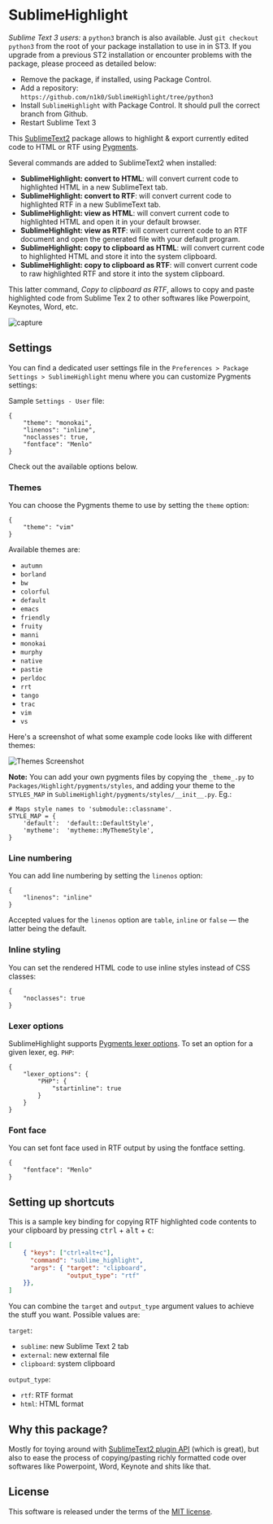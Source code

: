 SublimeHighlight
================

*Sublime Text 3 users:* a `python3` branch is also available. Just `git checkout python3`
from the root of your package installation to use in in ST3. If you upgrade from a previous
ST2 installation or encounter problems with the package, please proceed as detailed below:

- Remove the package, if installed, using Package Control.
- Add a repository: `https://github.com/n1k0/SublimeHighlight/tree/python3`
- Install `SublimeHighlight` with Package Control. It should pull the correct branch from Github.
- Restart Sublime Text 3

This [SublimeText2](http://www.sublimetext.com/2) package allows to highlight &
export currently edited code to HTML or RTF using [Pygments](http://pygments.org/).

Several commands are added to SublimeText2 when installed:

- **SublimeHighlight: convert to HTML**: will convert current code to
  highlighted HTML in a new SublimeText tab.
- **SublimeHighlight: convert to RTF**: will convert current code to
  highlighted RTF in a new SublimeText tab.
- **SublimeHighlight: view as HTML**: will convert current code to highlighted
  HTML and open it in your default browser.
- **SublimeHighlight: view as RTF**: will convert current code to an RTF
  document and open the generated file with your default program.
- **SublimeHighlight: copy to clipboard as HTML**: will convert current code to
  highlighted HTML and store it into the system clipboard.
- **SublimeHighlight: copy to clipboard as RTF**: will convert current code to
  raw highlighted RTF and store it into the system clipboard.

This latter command, *Copy to clipboard as RTF*, allows to copy and paste highlighted
code from Sublime Tex 2 to other softwares like Powerpoint, Keynotes, Word, etc.

![capture](http://f.cl.ly/items/0p0w3w3y2V3P2v1H0q1a/SublimeHighlight.png)

Settings
--------

You can find a dedicated user settings file in the `Preferences > Package
Settings > SublimeHighlight` menu where you can customize Pygments settings:

Sample `Settings - User` file:

    {
        "theme": "monokai",
        "linenos": "inline",
        "noclasses": true,
        "fontface": "Menlo"
    }

Check out the available options below.

### Themes

You can choose the Pygments theme to use by setting the `theme` option:

    {
        "theme": "vim"
    }

Available themes are:

- `autumn`
- `borland`
- `bw`
- `colorful`
- `default`
- `emacs`
- `friendly`
- `fruity`
- `manni`
- `monokai`
- `murphy`
- `native`
- `pastie`
- `perldoc`
- `rrt`
- `tango`
- `trac`
- `vim`
- `vs`

Here's a screenshot of what some example code looks like with different themes:

![Themes Screenshot](https://raw.github.com/n1k0/SublimeHighlight/master/themes.png)

**Note:** You can add your own pygments files by copying the `_theme_.py` to `Packages/Highlight/pygments/styles`, and adding your theme to the `STYLES_MAP` in `SublimeHighlight/pygments/styles/__init__.py`.  Eg.:

    # Maps style names to 'submodule::classname'.
    STYLE_MAP = {
        'default':  'default::DefaultStyle',
        'mytheme':  'mytheme::MyThemeStyle',
    }

### Line numbering

You can add line numbering by setting the `linenos` option:

    {
        "linenos": "inline"
    }

Accepted values for the `linenos` option are `table`, `inline` or `false` — the latter being the default.

### Inline styling

You can set the rendered HTML code to use inline styles instead of CSS classes:

    {
        "noclasses": true
    }

### Lexer options

SublimeHighlight supports [Pygments lexer options](http://pygments.org/docs/lexers/). To set an option for a given lexer, eg. `PHP`:

    {
        "lexer_options": {
            "PHP": {
                "startinline": true
            }
        }
    }

### Font face

You can set font face used in RTF output by using the fontface setting.

    {
        "fontface": "Menlo"
    }

Setting up shortcuts
--------------------

This is a sample key binding for copying RTF highlighted code contents to your clipboard by pressing <kbd>ctrl</kbd> + <kbd>alt</kbd> + <kbd>c</kbd>:

```json
[
    { "keys": ["ctrl+alt+c"],
      "command": "sublime_highlight",
      "args": { "target": "clipboard",
                "output_type": "rtf"
    }},
]
```

You can combine the `target` and `output_type` argument values to achieve the stuff you want. Possible values are:

`target`:

- `sublime`: new Sublime Text 2 tab
- `external`: new external file
- `clipboard`: system clipboard

`output_type`:

- `rtf`: RTF format
- `html`: HTML format


Why this package?
-----------------

Mostly for toying around with [SublimeText2 plugin API](http://www.sublimetext.com/docs/2/api_reference.html)
(which is great), but also to ease the process of copying/pasting richly
formatted code over softwares like Powerpoint, Word, Keynote and shits like
that.

License
-------

This software is released under the terms of the [MIT license](http://en.wikipedia.org/wiki/MIT_License).
